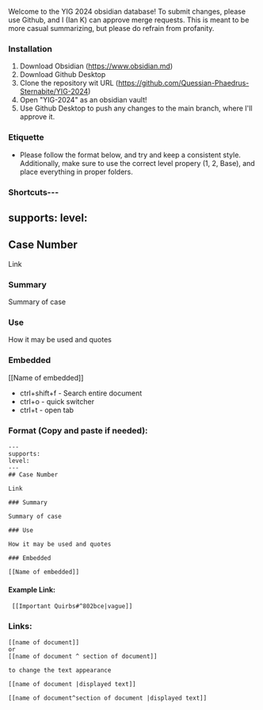 Welcome to the YIG 2024 obsidian database! To submit changes, please use Github, and I (Ian K) can approve merge requests. This is meant to be more casual summarizing, but please do refrain from profanity.

### Installation
1. Download Obsidian (https://www.obsidian.md)
2. Download Github Desktop
3. Clone the repository wit URL (https://github.com/Quessian-Phaedrus-Sternabite/YIG-2024)
4. Open "YIG-2024" as an obsidian vault!
5. Use Github Desktop to push any changes to the main branch, where I'll approve it.
### Etiquette 
* Please follow the format below, and try and keep a consistent style. Additionally, make sure to use the correct level propery (1, 2, Base), and place everything in proper folders.

### Shortcuts---
supports: 
level: 
---
## Case Number

Link

### Summary

Summary of case

### Use

How it may be used and quotes

### Embedded

[[Name of embedded]]
* ctrl+shift+f - Search entire document
* ctrl+o - quick switcher
* ctrl+t - open tab

### Format (Copy and paste if needed):

```
---
supports: 
level: 
---
## Case Number

Link

### Summary

Summary of case

### Use

How it may be used and quotes

### Embedded

[[Name of embedded]]
```


#### Example Link:
```
 [[Important Quirbs#^802bce|vague]]
```
### Links:
```
[[name of document]]
or
[[name of document ^ section of document]]

to change the text appearance

[[name of document |displayed text]]

[[name of document^section of document |displayed text]]
```
